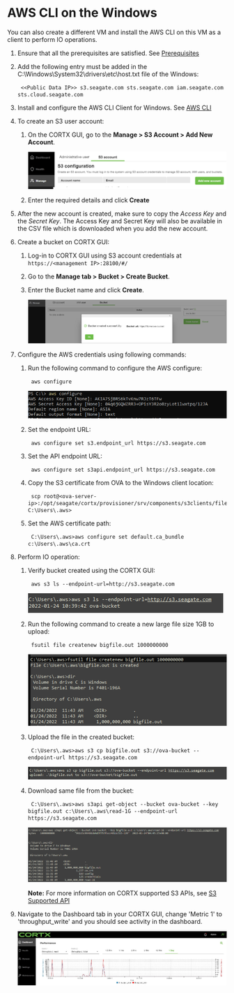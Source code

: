 AWS CLI on the Windows  
=========================

You can also create a different VM and install the AWS CLI on this VM as a client to perform IO operations.

1. Ensure that all the prerequisites are satisfied. See [Prerequisites](https://github.com/Seagate/cortx/blob/main/doc/IO_prereqs.md)

1. Add the following entry must be added in the C:\Windows\System32\drivers\etc\host.txt file of the Windows:

        <<Public Data IP>> s3.seagate.com sts.seagate.com iam.seagate.com sts.cloud.seagate.com

1. Install and configure the AWS CLI Client for Windows. See [AWS CLI](https://docs.aws.amazon.com/cli/latest/userguide/install-cliv2-linux.html)

1. To create an S3 user account:

     1. On the CORTX GUI, go to the **Manage > S3 Account > Add New Account**.

         ![Alt Text](https://github.com/Seagate/cortx/blob/main/doc/images/add_s3_user.png)

     2. Enter the required details and click **Create**

1. After the new account is created, make sure to copy the *Access Key* and the *Secret Key*. The Access Key and Secret Key will also be available in the CSV file which is downloaded when you add the new account.

1. Create a bucket on CORTX GUI:

     1. Log-in to CORTX GUI  using S3 account credentials at ``https://<management IP>:28100/#/``

     2. Go to the **Manage tab > Bucket > Create Bucket**.

     3. Enter the Bucket name and click **Create**.

         ![Alt Text](https://github.com/Seagate/cortx/blob/main/doc/images/Create-Bucket.png)

1. Configure the AWS credentials using following commands:

    1. Run the following command to configure the AWS configure:

            aws configure

        ![Alt Text](https://github.com/Seagate/cortx/blob/main/doc/images/wins_aws-configure.png)

    2. Set the endpoint URL:

            aws configure set s3.endpoint_url https://s3.seagate.com

    3. Set the API endpoint URL:

            aws configure set s3api.endpoint_url https://s3.seagate.com

    4. Copy the S3 certificate from OVA to the Windows client location:

            scp root@<ova-server-ip>:/opt/seagate/cortx/provisioner/srv/components/s3clients/files/ca.crt C:\Users\.aws>

    5. Set the AWS certificate path:

            C:\Users\.aws>aws configure set default.ca_bundle c:\Users\.aws\ca.crt

1. Perform IO operation:

    1. Verify bucket created using the CORTX GUI:

            aws s3 ls --endpoint-url=http://s3.seagate.com

        ![Alt Text](https://github.com/Seagate/cortx/blob/main/doc/images/wins_verify-bkt.png)

    2. Run the following command to create a new large file size 1GB to upload:

            fsutil file createnew bigfile.out 1000000000

        ![Alt Text](https://github.com/Seagate/cortx/blob/main/doc/images/wins_create-file.png)

    3. Upload the file in the created bucket:

            C:\Users\.aws>aws s3 cp bigfile.out s3://ova-bucket --endpoint-url https://s3.seagate.com

        ![Alt Text](https://github.com/Seagate/cortx/blob/main/doc/images/wins_upload.png)

    4. Download same file from the bucket:

            C:\Users\.aws>aws s3api get-object --bucket ova-bucket --key bigfile.out c:\Users\.aws\read-1G --endpoint-url https://s3.seagate.com

        ![Alt Text](https://github.com/Seagate/cortx/blob/main/doc/images/wins_aws-download.png)

        **Note:** For more information on CORTX supported S3 APIs, see [S3 Supported API](https://github.com/Seagate/cortx-s3server/blob/main/docs/s3-supported-api.md)

1. Navigate to the Dashboard tab in your CORTX GUI, change 'Metric 1' to 'throughput_write' and you should see activity in the dashboard.

    ![Alt Text](https://github.com/Seagate/cortx/blob/main/doc/images/PG.PNG)
